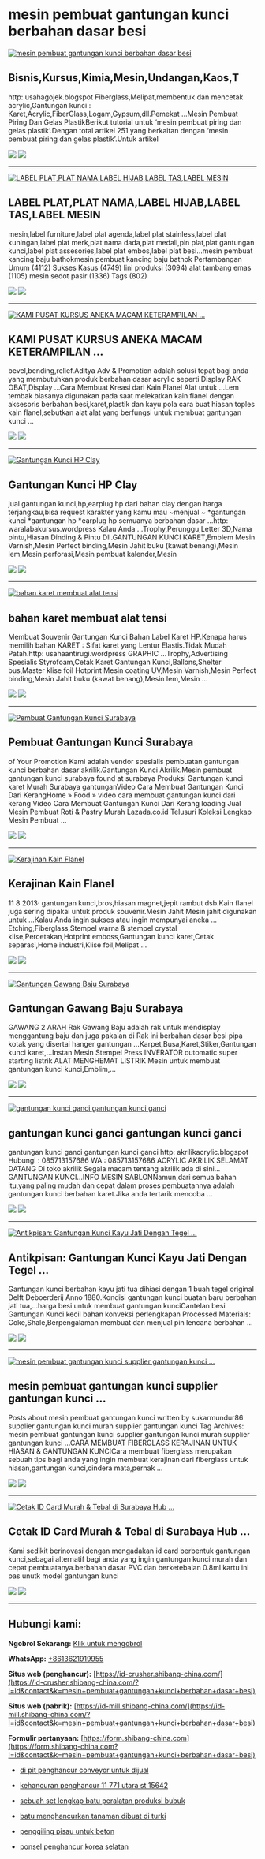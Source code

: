 # mesin pembuat gantungan kunci berbahan dasar besi

<a href="https://swt.shibang-china.com/?l=id&img&k=mesin+pembuat+gantungan+kunci+berbahan+dasar+besi" target="_blank">![mesin pembuat gantungan kunci berbahan dasar besi](http://static.shibang-china.com/all-800x300/179.jpg)</a>

## Bisnis,Kursus,Kimia,Mesin,Undangan,Kaos,T
http: usahagojek.blogspot Fiberglass,Melipat,membentuk dan mencetak acrylic,Gantungan kunci : Karet,Acrylic,FiberGlass,Logam,Gypsum,dll.Pemekat …Mesin Pembuat Piring Dan Gelas PlastikBerikut tutorial untuk ‘mesin pembuat piring dan gelas plastik’.Dengan total artikel 251 yang berkaitan dengan ‘mesin pembuat piring dan gelas plastik’.Untuk artikel


<a href="https://whatsapp.shibangsoft.com/WhatsApp.php" target="_blank" title="WhatsApp">![](http://static.shibang-china.com/icon/whatsapp.png)</a> <a href="https://swt.shibang-china.com/?l=id&icon&k=mesin+pembuat+gantungan+kunci+berbahan+dasar+besi" target="_blank">![](http://static.shibang-china.com/icon/chat-id.png)</a>

---

<a href="https://swt.shibang-china.com/?l=id&img&k=mesin+pembuat+gantungan+kunci+berbahan+dasar+besi" target="_blank">![LABEL PLAT,PLAT NAMA,LABEL HIJAB,LABEL TAS,LABEL MESIN](http://static.shibang-china.com/all-800x300/1157.jpg)</a>

## LABEL PLAT,PLAT NAMA,LABEL HIJAB,LABEL TAS,LABEL MESIN
mesin,label furniture,label plat agenda,label plat stainless,label plat kuningan,label plat merk,plat nama dada,plat medali,pin plat,plat gantungan kunci,label plat assesories,label plat embos,label plat besi…mesin pembuat kancing baju bathokmesin pembuat kancing baju bathok Pertambangan Umum (4112) Sukses Kasus (4749) lini produksi (3094) alat tambang emas (1105) mesin sedot pasir (1336) Tags (802)


<a href="https://whatsapp.shibangsoft.com/WhatsApp.php" target="_blank" title="WhatsApp">![](http://static.shibang-china.com/icon/whatsapp.png)</a> <a href="https://swt.shibang-china.com/?l=id&icon&k=mesin+pembuat+gantungan+kunci+berbahan+dasar+besi" target="_blank">![](http://static.shibang-china.com/icon/chat-id.png)</a>

---

<a href="https://swt.shibang-china.com/?l=id&img&k=mesin+pembuat+gantungan+kunci+berbahan+dasar+besi" target="_blank">![KAMI PUSAT KURSUS ANEKA MACAM KETERAMPILAN …](http://static.shibang-china.com/all-800x300/735.jpg)</a>

## KAMI PUSAT KURSUS ANEKA MACAM KETERAMPILAN …
bevel,bending,relief.Aditya Adv & Promotion adalah solusi tepat bagi anda yang membutuhkan produk berbahan dasar acrylic seperti Display RAK OBAT,Display …Cara Membuat Kreasi dari Kain Flanel Alat untuk …Lem tembak biasanya digunakan pada saat melekatkan kain flanel dengan aksesoris berbahan besi,karet,plastik dan kayu.pola cara buat hiasan toples kain flanel,sebutkan alat alat yang berfungsi untuk membuat gantungan kunci …


<a href="https://whatsapp.shibangsoft.com/WhatsApp.php" target="_blank" title="WhatsApp">![](http://static.shibang-china.com/icon/whatsapp.png)</a> <a href="https://swt.shibang-china.com/?l=id&icon&k=mesin+pembuat+gantungan+kunci+berbahan+dasar+besi" target="_blank">![](http://static.shibang-china.com/icon/chat-id.png)</a>

---

<a href="https://swt.shibang-china.com/?l=id&img&k=mesin+pembuat+gantungan+kunci+berbahan+dasar+besi" target="_blank">![Gantungan Kunci HP Clay](http://static.shibang-china.com/all-800x300/933.jpg)</a>

## Gantungan Kunci HP Clay
jual gantungan kunci,hp,earplug hp dari bahan clay dengan harga terjangkau,bisa request karakter yang kamu mau ~menjual ~ *gantungan kunci *gantungan hp *earplug hp semuanya berbahan dasar …http: waralabakursus.wordpress Kalau Anda …Trophy,Perunggu,Letter 3D,Nama pintu,Hiasan Dinding & Pintu Dll.GANTUNGAN KUNCI KARET,Emblem Mesin Varnish,Mesin Perfect binding,Mesin Jahit buku (kawat benang),Mesin lem,Mesin perforasi,Mesin pembuat kalender,Mesin


<a href="https://whatsapp.shibangsoft.com/WhatsApp.php" target="_blank" title="WhatsApp">![](http://static.shibang-china.com/icon/whatsapp.png)</a> <a href="https://swt.shibang-china.com/?l=id&icon&k=mesin+pembuat+gantungan+kunci+berbahan+dasar+besi" target="_blank">![](http://static.shibang-china.com/icon/chat-id.png)</a>

---

<a href="https://swt.shibang-china.com/?l=id&img&k=mesin+pembuat+gantungan+kunci+berbahan+dasar+besi" target="_blank">![bahan karet membuat alat tensi](http://static.shibang-china.com/all-800x300/291.jpg)</a>

## bahan karet membuat alat tensi
Membuat Souvenir Gantungan Kunci Bahan Label Karet HP.Kenapa harus memilih bahan KARET : Sifat karet yang Lentur Elastis.Tidak Mudah Patah.http: usahaantirugi.wordpress GRAPHIC …Trophy,Advertising Spesialis Styrofoam,Cetak Karet Gantungan Kunci,Ballons,Shelter bus,Master klise foil Hotprint Mesin coating UV,Mesin Varnish,Mesin Perfect binding,Mesin Jahit buku (kawat benang),Mesin lem,Mesin …


<a href="https://whatsapp.shibangsoft.com/WhatsApp.php" target="_blank" title="WhatsApp">![](http://static.shibang-china.com/icon/whatsapp.png)</a> <a href="https://swt.shibang-china.com/?l=id&icon&k=mesin+pembuat+gantungan+kunci+berbahan+dasar+besi" target="_blank">![](http://static.shibang-china.com/icon/chat-id.png)</a>

---

<a href="https://swt.shibang-china.com/?l=id&img&k=mesin+pembuat+gantungan+kunci+berbahan+dasar+besi" target="_blank">![Pembuat Gantungan Kunci Surabaya](http://static.shibang-china.com/all-800x300/1410.jpg)</a>

## Pembuat Gantungan Kunci Surabaya
of Your Promotion Kami adalah vendor spesialis pembuatan gantungan kunci berbahan dasar akrilik.Gantungan Kunci Akrilik.Mesin pembuat gantungan kunci surabaya found at surabaya Produksi Gantungan kunci karet Murah Surabaya gantunganVideo Cara Membuat Gantungan Kunci Dari KerangHome » Food » video cara membuat gantungan kunci dari kerang Video Cara Membuat Gantungan Kunci Dari Kerang loading Jual Mesin Pembuat Roti & Pastry Murah Lazada.co.id Telusuri Koleksi Lengkap Mesin Pembuat …


<a href="https://whatsapp.shibangsoft.com/WhatsApp.php" target="_blank" title="WhatsApp">![](http://static.shibang-china.com/icon/whatsapp.png)</a> <a href="https://swt.shibang-china.com/?l=id&icon&k=mesin+pembuat+gantungan+kunci+berbahan+dasar+besi" target="_blank">![](http://static.shibang-china.com/icon/chat-id.png)</a>

---

<a href="https://swt.shibang-china.com/?l=id&img&k=mesin+pembuat+gantungan+kunci+berbahan+dasar+besi" target="_blank">![Kerajinan Kain Flanel](http://static.shibang-china.com/all-800x300/1351.jpg)</a>

## Kerajinan Kain Flanel
11 8 2013· gantungan kunci,bros,hiasan magnet,jepit rambut dsb.Kain flanel juga sering dipakai untuk produk souvenir.Mesin Jahit Mesin jahit digunakan untuk …Kalau Anda ingin sukses atau ingin mempunyai aneka …Etching,Fiberglass,Stempel warna & stempel crystal klise,Percetakan,Hotprint emboss,Gantungan kunci karet,Cetak separasi,Home industri,Klise foil,Melipat …


<a href="https://whatsapp.shibangsoft.com/WhatsApp.php" target="_blank" title="WhatsApp">![](http://static.shibang-china.com/icon/whatsapp.png)</a> <a href="https://swt.shibang-china.com/?l=id&icon&k=mesin+pembuat+gantungan+kunci+berbahan+dasar+besi" target="_blank">![](http://static.shibang-china.com/icon/chat-id.png)</a>

---

<a href="https://swt.shibang-china.com/?l=id&img&k=mesin+pembuat+gantungan+kunci+berbahan+dasar+besi" target="_blank">![Gantungan Gawang Baju Surabaya](http://static.shibang-china.com/all-800x300/1474.jpg)</a>

## Gantungan Gawang Baju Surabaya
GAWANG 2 ARAH Rak Gawang Baju adalah rak untuk mendisplay menggantung baju dan juga pakaian di Rak ini berbahan dasar besi pipa kotak yang disertai hanger gantungan …Karpet,Busa,Karet,Stiker,Gantungan kunci karet,…Instan Mesin Stempel Press INVERATOR outomatic super starting listrik ALAT MENGHEMAT LISTRIK Mesin untuk membuat gantungan kunci kunci,Emblim,…


<a href="https://whatsapp.shibangsoft.com/WhatsApp.php" target="_blank" title="WhatsApp">![](http://static.shibang-china.com/icon/whatsapp.png)</a> <a href="https://swt.shibang-china.com/?l=id&icon&k=mesin+pembuat+gantungan+kunci+berbahan+dasar+besi" target="_blank">![](http://static.shibang-china.com/icon/chat-id.png)</a>

---

<a href="https://swt.shibang-china.com/?l=id&img&k=mesin+pembuat+gantungan+kunci+berbahan+dasar+besi" target="_blank">![gantungan kunci ganci gantungan kunci ganci](http://static.shibang-china.com/all-800x300/664.jpg)</a>

## gantungan kunci ganci gantungan kunci ganci
gantungan kunci ganci gantungan kunci ganci http: akrilikacrylic.blogspot Hubungi : 085713157686 WA : 085713157686 ACRYLIC AKRILIK SELAMAT DATANG Di toko akrilik Segala macam tentang akrilik ada di sini… GANTUNGAN KUNCI…INFO MESIN SABLONNamun,dari semua bahan itu,yang paling mudah dan cepat dalam proses pembuatannya adalah gantungan kunci berbahan karet.Jika anda tertarik mencoba …


<a href="https://whatsapp.shibangsoft.com/WhatsApp.php" target="_blank" title="WhatsApp">![](http://static.shibang-china.com/icon/whatsapp.png)</a> <a href="https://swt.shibang-china.com/?l=id&icon&k=mesin+pembuat+gantungan+kunci+berbahan+dasar+besi" target="_blank">![](http://static.shibang-china.com/icon/chat-id.png)</a>

---

<a href="https://swt.shibang-china.com/?l=id&img&k=mesin+pembuat+gantungan+kunci+berbahan+dasar+besi" target="_blank">![Antikpisan: Gantungan Kunci Kayu Jati Dengan Tegel …](http://static.shibang-china.com/all-800x300/72.jpg)</a>

## Antikpisan: Gantungan Kunci Kayu Jati Dengan Tegel …
Gantungan kunci berbahan kayu jati tua dihiasi dengan 1 buah tegel original Delft Deboerderij Anno 1880.Kondisi gantungan kunci buatan baru berbahan jati tua,…harga besi untuk membuat gantungan kunciCantelan besi Gantungan Kunci kecil bahan konveksi perlengkapan Processed Materials: Coke,Shale,Berpengalaman membuat dan menjual pin lencana berbahan …


<a href="https://whatsapp.shibangsoft.com/WhatsApp.php" target="_blank" title="WhatsApp">![](http://static.shibang-china.com/icon/whatsapp.png)</a> <a href="https://swt.shibang-china.com/?l=id&icon&k=mesin+pembuat+gantungan+kunci+berbahan+dasar+besi" target="_blank">![](http://static.shibang-china.com/icon/chat-id.png)</a>

---

<a href="https://swt.shibang-china.com/?l=id&img&k=mesin+pembuat+gantungan+kunci+berbahan+dasar+besi" target="_blank">![mesin pembuat gantungan kunci supplier gantungan kunci …](http://static.shibang-china.com/all-800x300/1291.jpg)</a>

## mesin pembuat gantungan kunci supplier gantungan kunci …
Posts about mesin pembuat gantungan kunci written by sukarmundur86 supplier gantungan kunci murah supplier gantungan kunci Tag Archives: mesin pembuat gantungan kunci supplier gantungan kunci murah supplier gantungan kunci …CARA MEMBUAT FIBERGLASS KERAJINAN UNTUK HIASAN & GANTUNGAN KUNCICara membuat fiberglass merupakan sebuah tips bagi anda yang ingin membuat kerajinan dari fiberglass untuk hiasan,gantungan kunci,cindera mata,pernak …


<a href="https://whatsapp.shibangsoft.com/WhatsApp.php" target="_blank" title="WhatsApp">![](http://static.shibang-china.com/icon/whatsapp.png)</a> <a href="https://swt.shibang-china.com/?l=id&icon&k=mesin+pembuat+gantungan+kunci+berbahan+dasar+besi" target="_blank">![](http://static.shibang-china.com/icon/chat-id.png)</a>

---

<a href="https://swt.shibang-china.com/?l=id&img&k=mesin+pembuat+gantungan+kunci+berbahan+dasar+besi" target="_blank">![Cetak ID Card Murah & Tebal di Surabaya Hub …](http://static.shibang-china.com/all-800x300/60.jpg)</a>

## Cetak ID Card Murah & Tebal di Surabaya Hub …
Kami sedikit berinovasi dengan mengadakan id card berbentuk gantungan kunci,sebagai alternatif bagi anda yang ingin gantungan kunci murah dan cepat pembuatanya.berbahan dasar PVC dan berketebalan 0.8ml kartu ini pas unutk model gantungan kunci

<a href="https://whatsapp.shibangsoft.com/WhatsApp.php" target="_blank" title="WhatsApp">![](http://static.shibang-china.com/icon/whatsapp.png)</a> <a href="https://swt.shibang-china.com/?l=id&icon&k=mesin+pembuat+gantungan+kunci+berbahan+dasar+besi" target="_blank">![](http://static.shibang-china.com/icon/chat-id.png)</a>

---
## Hubungi kami:

**Ngobrol Sekarang:** [Klik untuk mengobrol](https://swt.shibang-china.com?l=id&contact&k=mesin+pembuat+gantungan+kunci+berbahan+dasar+besi)

**WhatsApp:**  [+8613621919955](https://whatsapp.shibangsoft.com/WhatsApp.php)

**Situs web (penghancur):** [https://id-crusher.shibang-china.com/](https://id-crusher.shibang-china.com/?l=id&contact&k=mesin+pembuat+gantungan+kunci+berbahan+dasar+besi)

**Situs web (pabrik):** [https://id-mill.shibang-china.com/](https://id-mill.shibang-china.com/?l=id&contact&k=mesin+pembuat+gantungan+kunci+berbahan+dasar+besi)

**Formulir pertanyaan:** [https://form.shibang-china.com](https://form.shibang-china.com?l=id&contact&k=mesin+pembuat+gantungan+kunci+berbahan+dasar+besi)

* [di pit penghancur conveyor untuk dijual](../36/di%20pit%20penghancur%20conveyor%20untuk%20dijual.md)

* [kehancuran penghancur 11 771 utara st 15642](../35/kehancuran%20penghancur%2011%20771%20utara%20st%2015642.md)

* [sebuah set lengkap batu peralatan produksi bubuk](../34/sebuah%20set%20lengkap%20batu%20peralatan%20produksi%20bubuk.md)

* [batu menghancurkan tanaman dibuat di turki](../39/batu%20menghancurkan%20tanaman%20dibuat%20di%20turki.md)

* [penggiling pisau untuk beton](../36/penggiling%20pisau%20untuk%20beton.md)

* [ponsel penghancur korea selatan](../31/ponsel%20penghancur%20korea%20selatan.md)